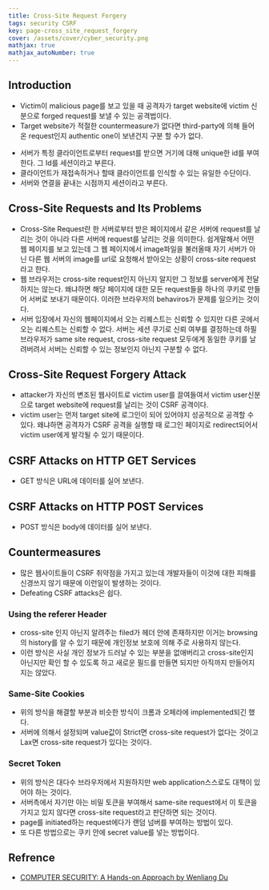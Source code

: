 ```yaml
---
title: Cross-Site Request Forgery
tags: security CSRF
key: page-cross_site_request_forgery
cover: /assets/cover/cyber_security.png
mathjax: true
mathjax_autoNumber: true
---
```


## Introduction

* Victim이 malicious page를 보고 있을 때 공격자가 target website에 victim 신분으로 forged request를 보낼 수 있는 공격법이다.
* Target website가 적절한 countermeasure가 없다면 third-party에 의해 들어온 request인지 authentic one이 보낸건지 구분 할 수가 없다.
- 서버가 특정 클라이언트로부터 request를 받으면 거기에 대해 unique한 id를 부여한다. 그 Id를 세션이라고 부른다.
- 클라이언트가 재접속하거나 할때 클라이언트를 인식할 수 있는 유일한 수단이다.
- 서버와 연결을 끝내는 시점까지 세션이라고 부른다.

## Cross-Site Requests and Its Problems

* Cross-Site Request란 한 서버로부터 받은 페이지에서 같은 서버에 request를 날리는 것이 아니라 다른 서버에 request를 날리는 것을 의미한다. 쉽게말해서 어떤 웹 페이지를 보고 있는데 그 웹 페이지에서 image파일을 불러올때 자기 서버가 아닌 다른 웹 서버의 image를 url로 요청해서 받아오는 상황이 cross-site request라고 한다.
* 웹 브라우저는 cross-site request인지 아닌지 알지만 그 정보를 server에게 전달하지는 않는다. 왜냐하면 해당 페이지에 대한 모든 request들을 하나의 쿠키로 만들어 서버로 보내기 때문이다. 이러한 브라우저의 behaviros가 문제를 일으키는 것이다.
* 서버 입장에서 자신의 웹페이지에서 오는 리퀘스트는 신뢰할 수 있지만 다른 곳에서 오는 리퀘스트는 신뢰할 수 없다. 서버는 세션 쿠기로 신뢰 여부를 결정하는데 하필 브라우저가 same site request, cross-site request 모두에게 동일한 쿠키를 날려버려서 서버는 신뢰할 수 있는 정보인지 아닌지 구분할 수 없다.

## Cross-Site Request Forgery Attack
* attacker가 자신의 변조된 웹사이트로 victim user를 끌여들여서 victim user신분으로 target website에 request를 날리는 것이 CSRF 공격이다.
* victim user는 먼저 target site에 로그인이 되어 있어야지 성공적으로 공격할 수 있다. 왜냐하면 공격자가 CSRF 공격을 실행할 때 로그인 페이지로 redirect되어서 victim user에게 발각될 수 있기 때문이다.

## CSRF Attacks on HTTP GET Services
* GET 방식은 URL에 데이터를 실어 보낸다.

## CSRF Attacks on HTTP POST Services
* POST 방식은 body에 데이터를 실어 보낸다.

## Countermeasures
* 많은 웹사이트들이 CSRF 취약점을 가지고 있는데 개발자들이 이것에 대한 피해를 신경쓰지 않기 때문에 이런일이 발생하는 것이다.
* Defeating CSRF attacks은 쉽다.
### Using the referer Header
  * cross-site 인지 아닌지 알려주는 filed가 헤더 안에 존재하지만 이거는 browsing의 history를 알 수 있기 때문에 개인정보 보호에 의해 주로 사용하지 않는다.
  * 이런 방식은 사실 개인 정보가 드러날 수 있는 부분을 없애버리고 cross-site인지 아닌지만 확인 할 수 있도록 하고 새로운 필드를 만들면 되지만 아직까지 만들어지지는 않았다.
### Same-Site Cookies
  * 위의 방식을 해결할 부분과 비슷한 방식이 크롬과 오페라에 implemented되긴 했다.
  * 서버에 의해서 설정되며 value값이 Strict면 cross-site request가 없다는 것이고 Lax면 cross-site request가 있다는 것이다.
### Secret Token
  * 위의 방식은 대다수 브라우저에서 지원하지만 web application스스로도 대책이 있어야 하는 것이다.
  * 서버측에서 자기만 아는 비밀 토큰을 부여해서 same-site request에서 이 토큰을 가지고 있지 않다면 cross-site request라고 판단하면 되는 것이다.
  * page를 initiated하는 request에다가 랜덤 넘버를 부여하는 방법이 있다.
  * 또 다른 방법으로는 쿠키 안에 secret value를 넣는 방법이다.


## Refrence

* [COMPUTER SECURITY: A Hands-on Approach by Wenliang Du](https://www.amazon.com/Computer-Security-Hands-Approach-Wenliang/dp/154836794X)
